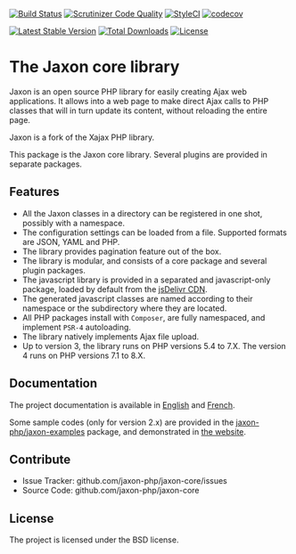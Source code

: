 [![Build Status](https://github.com/jaxon-php/jaxon-core/actions/workflows/test.yml/badge.svg?branch=main)](https://github.com/jaxon-php/jaxon-core/actions)
[![Scrutinizer Code Quality](https://scrutinizer-ci.com/g/jaxon-php/jaxon-core/badges/quality-score.png?b=main)](https://scrutinizer-ci.com/g/jaxon-php/jaxon-core/?branch=main)
[![StyleCI](https://styleci.io/repos/60390067/shield?branch=main)](https://styleci.io/repos/60390067)
[![codecov](https://codecov.io/gh/jaxon-php/jaxon-core/branch/main/graph/badge.svg?token=MKqDVnW7eJ)](https://codecov.io/gh/jaxon-php/jaxon-core)

[![Latest Stable Version](https://poser.pugx.org/jaxon-php/jaxon-core/v/stable)](https://packagist.org/packages/jaxon-php/jaxon-core)
[![Total Downloads](https://poser.pugx.org/jaxon-php/jaxon-core/downloads)](https://packagist.org/packages/jaxon-php/jaxon-core)
[![License](https://poser.pugx.org/jaxon-php/jaxon-core/license)](https://packagist.org/packages/jaxon-php/jaxon-core)

The Jaxon core library
======================

Jaxon is an open source PHP library for easily creating Ajax web applications.
It allows into a web page to make direct Ajax calls to PHP classes that will in turn update its content, without reloading the entire page.

Jaxon is a fork of the Xajax PHP library.

This package is the Jaxon core library. Several plugins are provided in separate packages.

Features
--------

- All the Jaxon classes in a directory can be registered in one shot, possibly with a namespace.
- The configuration settings can be loaded from a file. Supported formats are JSON, YAML and PHP.
- The library provides pagination feature out of the box.
- The library is modular, and consists of a core package and several plugin packages.
- The javascript library is provided in a separated and javascript-only package, loaded by default from the [jsDelivr CDN](https://www.jsdelivr.com/projects/jaxon).
- The generated javascript classes are named according to their namespace or the subdirectory where they are located.
- All PHP packages install with `Composer`, are fully namespaced, and implement `PSR-4` autoloading.
- The library natively implements Ajax file upload.
- Up to version 3, the library runs on PHP versions 5.4 to 7.X. The version 4 runs on PHP versions 7.1 to 8.X.

Documentation
-------------

The project documentation is available in [English](http://www.jaxon-php.org/en/docs/) and [French](http://www.jaxon-php.org/fr/docs/).

Some sample codes (only for version 2.x) are provided in the [jaxon-php/jaxon-examples](https://github.com/jaxon-php/jaxon-examples) package, and demonstrated in [the website](http://www.jaxon-php.org/examples/).

Contribute
----------

- Issue Tracker: github.com/jaxon-php/jaxon-core/issues
- Source Code: github.com/jaxon-php/jaxon-core

License
-------

The project is licensed under the BSD license.
